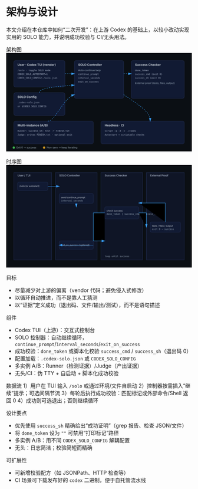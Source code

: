 架构与设计
=========

本文介绍在本仓库中如何“二次开发”：在上游 Codex 的基础上，以较小改动实现实用的 SOLO 能力，并说明成功校验与 CI/无头用法。

架构图
![Architecture](../../assets/architecture.svg)

时序图
![Sequence](../../assets/architecture-seq.svg)

目标
- 尽量减少对上游的偏离（vendor 代码；避免侵入式修改）
- 以循环自动推进，而不是靠人工猜测
- 以“证据”定义成功（退出码、文件/输出/测试），而不是语句描述

组件
- Codex TUI（上游）：交互式控制台
- SOLO 控制器：自动继续循环，`continue_prompt`/`interval_seconds`/`exit_on_success`
- 成功校验：`done_token` 或脚本化校验 `success_cmd` / `success_sh`（退出码 0）
- 配置加载：`.codex-solo.json` 或 `CODEX_SOLO_CONFIG`
- 多实例 A/B：Runner（检测证据）/Judge（产出证据）
- 无头/CI：伪 TTY + 自启动 + 脚本化成功校验

数据流
1）用户在 TUI 输入 `/solo` 或通过环境/文件自启动
2）控制器按需插入“继续”提示；可选间隔节流
3）每轮后执行成功校验：匹配标记或外部命令/Shell 返回 0
4）成功则可选退出；否则继续循环

设计要点
- 优先使用 `success_sh` 精确给出“成功证明”（grep 报告、检查 JSON/文件）
- 将 `done_token` 设为 `""` 可禁用“打印标记”路径
- 多实例 A/B：用不同 `CODEX_SOLO_CONFIG` 解耦配置
- 无头：日志简洁；校验简短而精确

可扩展性
- 可新增校验配方（如 JSONPath、HTTP 检查等）
- CI 场景可下载发布好的 `codex` 二进制，便于自托管流水线

